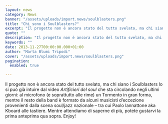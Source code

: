 ```yaml
---
layout: news
category: News
banner: "/assets/uploads/import.news/soulblasters.png"
title: "Chi sono i Soulblasters?"
excerpt: "Il progetto non è ancora stato del tutto svelato, ma chi siano i Soulblasters lo si può già intuire dal video Artificieri del soul che sta circolando negli ultimi giorni: al microfono (e soprattutto alle rime) un Tormento in gran forma, mentre il resto della band è formato da alcuni musicisti d’eccezione provenienti dalla scena [&hellip"
quote: ""
description: "Il progetto non è ancora stato del tutto svelato, ma chi siano i Soulblasters lo si può già intuire dal video Artificieri del soul che sta circolando negli ultimi giorni: al microfono (e soprattutto alle rime) un Tormento in gran forma, mentre il resto della band è formato da alcuni musicisti d’eccezione provenienti dalla scena [&hellip"
keywords: ""
date: 2013-11-27T00:00:00.000+01:00
author: "Marta Blumi Tripodi"
cover: "/assets/uploads/import.news/soulblasters.png"
pagination:
  enabled: true

---
```


[](https://hotmc.com/chi-sono-i-soulblasters/soulblasters/)

Il progetto non è ancora stato del tutto svelato, ma chi siano i Soulblasters lo si può già intuire dal video _Artificieri del soul_ che sta circolando negli ultimi giorni: al microfono (e soprattutto alle rime) un Tormento in gran forma, mentre il resto della band è formato da alcuni musicisti d’eccezione provenienti dalla scena soul/jazz nazionale – tra cui Paolo Iannattone aka Kboard alle tastiere. Mentre attendiamo di saperne di più, potete gustarvi la prima anteprima qua sopra. Enjoy!